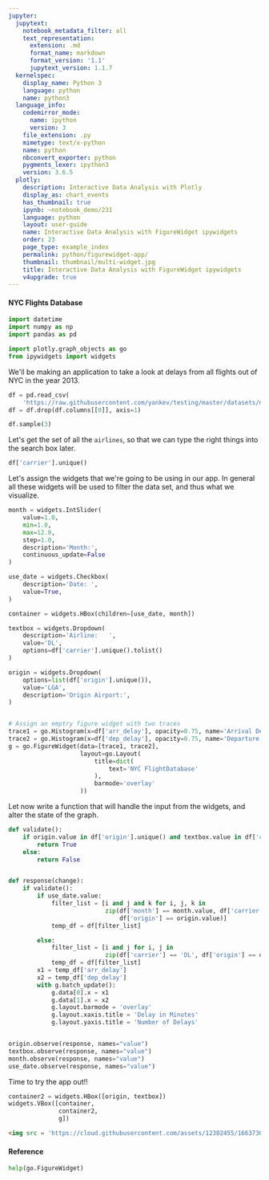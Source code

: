 ```yaml
---
jupyter:
  jupytext:
    notebook_metadata_filter: all
    text_representation:
      extension: .md
      format_name: markdown
      format_version: '1.1'
      jupytext_version: 1.1.7
  kernelspec:
    display_name: Python 3
    language: python
    name: python3
  language_info:
    codemirror_mode:
      name: ipython
      version: 3
    file_extension: .py
    mimetype: text/x-python
    name: python
    nbconvert_exporter: python
    pygments_lexer: ipython3
    version: 3.6.5
  plotly:
    description: Interactive Data Analysis with Plotly
    display_as: chart_events
    has_thumbnail: true
    ipynb: ~notebook_demo/231
    language: python
    layout: user-guide
    name: Interactive Data Analysis with FigureWidget ipywidgets
    order: 23
    page_type: example_index
    permalink: python/figurewidget-app/
    thumbnail: thumbnail/multi-widget.jpg
    title: Interactive Data Analysis with FigureWidget ipywidgets
    v4upgrade: true
---
```


#### NYC Flights Database

```python
import datetime
import numpy as np
import pandas as pd

import plotly.graph_objects as go
from ipywidgets import widgets
```

We'll be making an application to take a look at delays from all flights out of NYC in the year 2013.

```python
df = pd.read_csv(
    'https://raw.githubusercontent.com/yankev/testing/master/datasets/nycflights.csv')
df = df.drop(df.columns[[0]], axis=1)
```

```python
df.sample(3)
```

Let's get the set of all the `airlines`, so that we can type the right things into the search box later.

```python
df['carrier'].unique()
```

Let's assign the widgets that we're going to be using in our app. In general all these widgets will be used to filter the data set, and thus what we visualize.

```python
month = widgets.IntSlider(
    value=1.0,
    min=1.0,
    max=12.0,
    step=1.0,
    description='Month:',
    continuous_update=False
)

use_date = widgets.Checkbox(
    description='Date: ',
    value=True,
)

container = widgets.HBox(children=[use_date, month])

textbox = widgets.Dropdown(
    description='Airline:   ',
    value='DL',
    options=df['carrier'].unique().tolist()
)

origin = widgets.Dropdown(
    options=list(df['origin'].unique()),
    value='LGA',
    description='Origin Airport:',
)


# Assign an emptry figure widget with two traces
trace1 = go.Histogram(x=df['arr_delay'], opacity=0.75, name='Arrival Delays')
trace2 = go.Histogram(x=df['dep_delay'], opacity=0.75, name='Departure Delays')
g = go.FigureWidget(data=[trace1, trace2],
                    layout=go.Layout(
                        title=dict(
                            text='NYC FlightDatabase'
                        ),
                        barmode='overlay'
                    ))
```

Let now write a function that will handle the input from the widgets, and alter the state of the graph.

```python
def validate():
    if origin.value in df['origin'].unique() and textbox.value in df['carrier'].unique():
        return True
    else:
        return False


def response(change):
    if validate():
        if use_date.value:
            filter_list = [i and j and k for i, j, k in
                           zip(df['month'] == month.value, df['carrier'] == textbox.value,
                               df['origin'] == origin.value)]
            temp_df = df[filter_list]

        else:
            filter_list = [i and j for i, j in
                           zip(df['carrier'] == 'DL', df['origin'] == origin.value)]
            temp_df = df[filter_list]
        x1 = temp_df['arr_delay']
        x2 = temp_df['dep_delay']
        with g.batch_update():
            g.data[0].x = x1
            g.data[1].x = x2
            g.layout.barmode = 'overlay'
            g.layout.xaxis.title = 'Delay in Minutes'
            g.layout.yaxis.title = 'Number of Delays'


origin.observe(response, names="value")
textbox.observe(response, names="value")
month.observe(response, names="value")
use_date.observe(response, names="value")
```

Time to try the app out!!

```python
container2 = widgets.HBox([origin, textbox])
widgets.VBox([container,
              container2,
              g])
```

```html
<img src = 'https://cloud.githubusercontent.com/assets/12302455/16637308/4e476280-43ac-11e6-9fd3-ada2c9506ee1.gif' >
```

#### Reference

```python
help(go.FigureWidget)
```